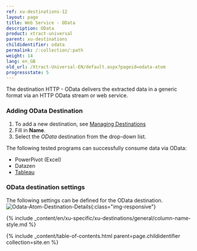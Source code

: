 ```yaml
---
ref: xu-destinations-12
layout: page
title: Web Service - OData
description: OData
product: xtract-universal
parent: xu-destinations
childidentifier: odata
permalink: /:collection/:path
weight: 14
lang: en_GB
old_url: /Xtract-Universal-EN/default.aspx?pageid=odata-atom
progressstate: 5
---
```


The destination HTTP - OData delivers the extracted data in a generic format via an HTTP OData stream or web service. 
### Adding OData Destination
1. To add a new destination, see [Managing Destinations](../managing-destinations)
2. Fill in **Name**.
3. Select the *OData* destination from the drop-down list.


The following tested programs can successfully consume data via OData: <br>
- PowerPivot (Excel)
- Datazen
- [Tableau](./tableau)
  
### OData destination settings
The following settings can be defined for the OData destination. 
![Odata-Atom-Destination-Details](/img/content/Odata-Atom-Destination-Details.png){:class="img-responsive"}


{% include _content/en/xu-specific/xu-destinations/general/column-name-style.md %}

{% include _content/table-of-contents.html parent=page.childidentifier collection=site.en %}